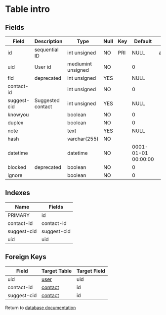 Table intro
===========



Fields
------

| Field       | Description       | Type               | Null | Key | Default             | Extra          |
| ----------- | ----------------- | ------------------ | ---- | --- | ------------------- | -------------- |
| id          | sequential ID     | int unsigned       | NO   | PRI | NULL                | auto_increment |
| uid         | User id           | mediumint unsigned | NO   |     | 0                   |                |
| fid         | deprecated        | int unsigned       | YES  |     | NULL                |                |
| contact-id  |                   | int unsigned       | NO   |     | 0                   |                |
| suggest-cid | Suggested contact | int unsigned       | YES  |     | NULL                |                |
| knowyou     |                   | boolean            | NO   |     | 0                   |                |
| duplex      |                   | boolean            | NO   |     | 0                   |                |
| note        |                   | text               | YES  |     | NULL                |                |
| hash        |                   | varchar(255)       | NO   |     |                     |                |
| datetime    |                   | datetime           | NO   |     | 0001-01-01 00:00:00 |                |
| blocked     | deprecated        | boolean            | NO   |     | 0                   |                |
| ignore      |                   | boolean            | NO   |     | 0                   |                |

Indexes
------------

| Name        | Fields      |
| ----------- | ----------- |
| PRIMARY     | id          |
| contact-id  | contact-id  |
| suggest-cid | suggest-cid |
| uid         | uid         |

Foreign Keys
------------

| Field | Target Table | Target Field |
|-------|--------------|--------------|
| uid | [user](help/database/db_user) | uid |
| contact-id | [contact](help/database/db_contact) | id |
| suggest-cid | [contact](help/database/db_contact) | id |

Return to [database documentation](help/database)
